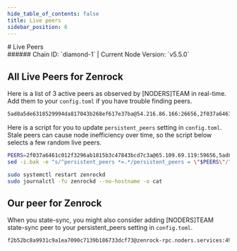 ```yaml
---
hide_table_of_contents: false
title: Live peers
sidebar_position: 6
---
```


<div class="h1-with-icon icon-zenrock">
# Live Peers
</div>
###### Chain ID: `diamond-1` | Current Node Version: `v5.5.0`

## All Live Peers for Zenrock
Here is a list of 3 active peers as observed by [NODERS]TEAM in real-time. Add them to your `config.toml` if you have trouble finding peers.

```bash
5ad8a5de6318529994da817043b268ef617e37ba@54.216.86.166:26656,2f037a6461c012f3296ab1815b3c47843bcd7c3a@65.109.69.119:59656,4f93fec81eadc205dee1b63e766cc33d9f2e6767@54.195.115.195:26656
```

Here is a script for you to update `persistent_peers` setting in `config.toml`. Stale peers can cause node inefficiency over time, so the script below selects a few random live peers.

```bash
PEERS=2f037a6461c012f3296ab1815b3c47843bcd7c3a@65.109.69.119:59656,5ad8a5de6318529994da817043b268ef617e37ba@54.216.86.166:26656,4f93fec81eadc205dee1b63e766cc33d9f2e6767@54.195.115.195:26656
sed -i.bak -e "s/^persistent_peers *=.*/persistent_peers = \"$PEERS\"/" ~/.zrchain/config/config.toml

sudo systemctl restart zenrockd
sudo journalctl -fu zenrockd --no-hostname -o cat
```

## Our peer for Zenrock
When you state-sync, you might also consider adding [NODERS]TEAM state-sync peer to your persistent_peers setting in `config.toml`.

```bash
f2b52bc8a9931c9a1ea7090c7139b186733dcf73@zenrock-rpc.noders.services:49556
```

